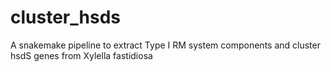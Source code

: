 # cluster_hsds
A snakemake pipeline to extract Type I RM system components and cluster hsdS genes from Xylella fastidiosa
